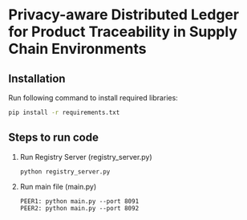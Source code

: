 # Privacy-aware Distributed Ledger for Product Traceability in Supply Chain Environments


## Installation

Run following command to install required libraries:
```cmd
pip install -r requirements.txt
```

## Steps to run code


1. Run Registry Server (registry_server.py)
    ```
    python registry_server.py
    ```

2. Run main file (main.py)
    ```
    PEER1: python main.py --port 8091
    PEER2: python main.py --port 8092
    ```
